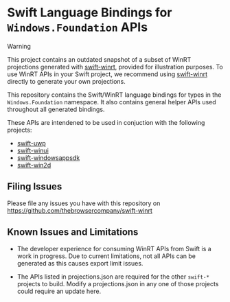 # Swift Language Bindings for `Windows.Foundation` APIs

> [!WARNING]
> This project contains an outdated snapshot of a subset of WinRT projections generated with [swift-winrt](https://github.com/thebrowsercompany/swift-winrt), provided for illustration purposes. To use WinRT APIs in your Swift project, we recommend using [swift-winrt](https://github.com/thebrowsercompany/swift-winrt) directly to generate your own projections.

This repository contains the Swift/WinRT language bindings for types in the `Windows.Foundation` namespace. It also contains general helper APIs used throughout all generated bindings.

These APIs are intendened to be used in conjuction with the following projects:
- [swift-uwp](https://github.com/thebrowsercompany/swift-uwp)
- [swift-winui](https://github.com/thebrowsercompany/swift-winui)
- [swift-windowsappsdk](https://github.com/thebrowsercompany/swift-windowsappsdk)
- [swift-win2d](https://github.com/thebrowsercompany/swift-win2d)

## Filing Issues

Please file any issues you have with this repository on https://github.com/thebrowsercompany/swift-winrt

## Known Issues and Limitations
- The developer experience for consuming WinRT APIs from Swift is a work in progress. Due to current limitations, not all APIs can be generated as this causes export limit issues.

- The APIs listed in projections.json are required for the other `swift-*` projects to build. Modify a projections.json in any one of those projects could require an update here.
